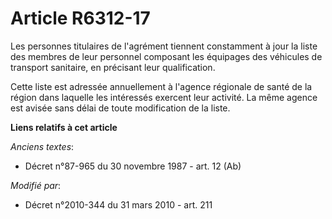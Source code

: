 # Article R6312-17

Les personnes titulaires de l'agrément tiennent constamment à jour la liste des membres de leur personnel composant les
équipages des véhicules de transport sanitaire, en précisant leur qualification.

Cette liste est adressée annuellement à l'agence régionale de santé de la région dans laquelle  les intéressés exercent leur
activité. La même agence est avisée sans délai de toute modification de la liste.

**Liens relatifs à cet article**

_Anciens textes_:

  - Décret n°87-965 du 30 novembre 1987 - art. 12 (Ab)

_Modifié par_:

  - Décret n°2010-344 du 31 mars 2010 - art. 211
